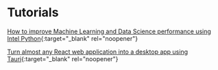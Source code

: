# Tutorials
[How to improve Machine Learning and Data Science performance using Intel Python](intelPython.md){:target="_blank" rel="noopener"}

[Turn almost any React web application into a desktop app using Tauri](reactTauri.md){:target="_blank" rel="noopener"}
